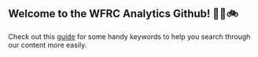 ## Welcome to the WFRC Analytics Github! 🚗🚈🚲

Check out this [guide](https://docs.google.com/document/d/1bboj_uEqY7Qf4vkXbarE6f1f5rjhIJTsyLYW7Hw3rPg/edit?tab=t.3c2oklh8bnu5) for some handy keywords to help you search through our content more easily.

